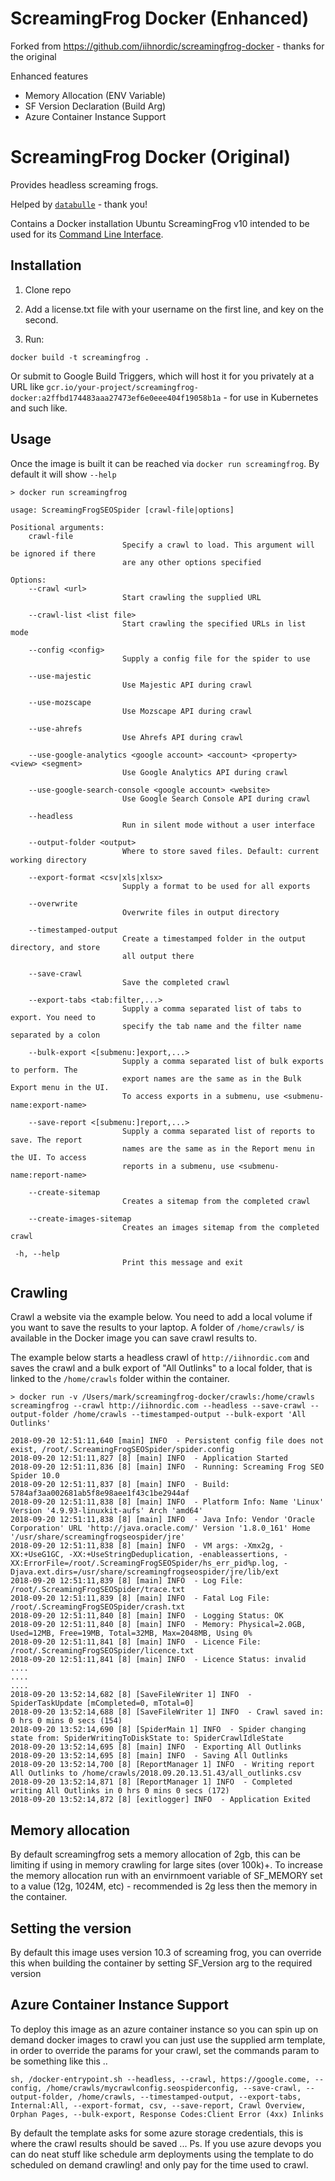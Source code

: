 # ScreamingFrog Docker (Enhanced)

Forked from https://github.com/iihnordic/screamingfrog-docker - thanks for the original

Enhanced features
* Memory Allocation (ENV Variable)
* SF Version Declaration (Build Arg)
* Azure Container Instance Support


# ScreamingFrog Docker (Original)
Provides headless screaming frogs.

Helped by [`databulle`](https://www.databulle.com/blog/seo/screaming-frog-headless.html) - thank you!

Contains a Docker installation Ubuntu ScreamingFrog v10 intended to be used for its [Command Line Interface](https://www.screamingfrog.co.uk/seo-spider/user-guide/general/#command-line).


## Installation

1. Clone repo
2. Add a license.txt file with your username on the first line, and key on the second.

3. Run:

`docker build -t screamingfrog .`

Or submit to Google Build Triggers, which will host it for you privately at a URL like 
`gcr.io/your-project/screamingfrog-docker:a2ffbd174483aaa27473ef6e0eee404f19058b1a` - for use in Kubernetes and such like. 

## Usage

Once the image is built it can be reached via `docker run screamingfrog`.  By default it will show `--help`

```
> docker run screamingfrog

usage: ScreamingFrogSEOSpider [crawl-file|options]

Positional arguments:
    crawl-file
                         Specify a crawl to load. This argument will be ignored if there
                         are any other options specified

Options:
    --crawl <url>
                         Start crawling the supplied URL

    --crawl-list <list file>
                         Start crawling the specified URLs in list mode

    --config <config>
                         Supply a config file for the spider to use

    --use-majestic
                         Use Majestic API during crawl

    --use-mozscape
                         Use Mozscape API during crawl

    --use-ahrefs
                         Use Ahrefs API during crawl

    --use-google-analytics <google account> <account> <property> <view> <segment>
                         Use Google Analytics API during crawl

    --use-google-search-console <google account> <website>
                         Use Google Search Console API during crawl

    --headless
                         Run in silent mode without a user interface

    --output-folder <output>
                         Where to store saved files. Default: current working directory

    --export-format <csv|xls|xlsx>
                         Supply a format to be used for all exports

    --overwrite
                         Overwrite files in output directory

    --timestamped-output
                         Create a timestamped folder in the output directory, and store
                         all output there

    --save-crawl
                         Save the completed crawl

    --export-tabs <tab:filter,...>
                         Supply a comma separated list of tabs to export. You need to
                         specify the tab name and the filter name separated by a colon

    --bulk-export <[submenu:]export,...>
                         Supply a comma separated list of bulk exports to perform. The
                         export names are the same as in the Bulk Export menu in the UI.
                         To access exports in a submenu, use <submenu-name:export-name>

    --save-report <[submenu:]report,...>
                         Supply a comma separated list of reports to save. The report
                         names are the same as in the Report menu in the UI. To access
                         reports in a submenu, use <submenu-name:report-name>

    --create-sitemap
                         Creates a sitemap from the completed crawl

    --create-images-sitemap
                         Creates an images sitemap from the completed crawl

 -h, --help
                         Print this message and exit
```

## Crawling

Crawl a website via the example below.  You need to add a local volume if you want to save the results to your laptop.  A folder of `/home/crawls/` is available in the Docker image you can save crawl results to.

The example below starts a headless crawl of `http://iihnordic.com` and saves the crawl and a bulk export of "All Outlinks" to a local folder, that is linked to the `/home/crawls` folder within the container.

```
> docker run -v /Users/mark/screamingfrog-docker/crawls:/home/crawls screamingfrog --crawl http://iihnordic.com --headless --save-crawl --output-folder /home/crawls --timestamped-output --bulk-export 'All Outlinks'

2018-09-20 12:51:11,640 [main] INFO  - Persistent config file does not exist, /root/.ScreamingFrogSEOSpider/spider.config
2018-09-20 12:51:11,827 [8] [main] INFO  - Application Started
2018-09-20 12:51:11,836 [8] [main] INFO  - Running: Screaming Frog SEO Spider 10.0
2018-09-20 12:51:11,837 [8] [main] INFO  - Build: 5784af3aa002681ab5f8e98aee1f43c1be2944af
2018-09-20 12:51:11,838 [8] [main] INFO  - Platform Info: Name 'Linux' Version '4.9.93-linuxkit-aufs' Arch 'amd64'
2018-09-20 12:51:11,838 [8] [main] INFO  - Java Info: Vendor 'Oracle Corporation' URL 'http://java.oracle.com/' Version '1.8.0_161' Home '/usr/share/screamingfrogseospider/jre'
2018-09-20 12:51:11,838 [8] [main] INFO  - VM args: -Xmx2g, -XX:+UseG1GC, -XX:+UseStringDeduplication, -enableassertions, -XX:ErrorFile=/root/.ScreamingFrogSEOSpider/hs_err_pid%p.log, -Djava.ext.dirs=/usr/share/screamingfrogseospider/jre/lib/ext
2018-09-20 12:51:11,839 [8] [main] INFO  - Log File: /root/.ScreamingFrogSEOSpider/trace.txt
2018-09-20 12:51:11,839 [8] [main] INFO  - Fatal Log File: /root/.ScreamingFrogSEOSpider/crash.txt
2018-09-20 12:51:11,840 [8] [main] INFO  - Logging Status: OK
2018-09-20 12:51:11,840 [8] [main] INFO  - Memory: Physical=2.0GB, Used=12MB, Free=19MB, Total=32MB, Max=2048MB, Using 0%
2018-09-20 12:51:11,841 [8] [main] INFO  - Licence File: /root/.ScreamingFrogSEOSpider/licence.txt
2018-09-20 12:51:11,841 [8] [main] INFO  - Licence Status: invalid
....
....
....
2018-09-20 13:52:14,682 [8] [SaveFileWriter 1] INFO  - SpiderTaskUpdate [mCompleted=0, mTotal=0]
2018-09-20 13:52:14,688 [8] [SaveFileWriter 1] INFO  - Crawl saved in: 0 hrs 0 mins 0 secs (154)
2018-09-20 13:52:14,690 [8] [SpiderMain 1] INFO  - Spider changing state from: SpiderWritingToDiskState to: SpiderCrawlIdleState
2018-09-20 13:52:14,695 [8] [main] INFO  - Exporting All Outlinks
2018-09-20 13:52:14,695 [8] [main] INFO  - Saving All Outlinks
2018-09-20 13:52:14,700 [8] [ReportManager 1] INFO  - Writing report All Outlinks to /home/crawls/2018.09.20.13.51.43/all_outlinks.csv
2018-09-20 13:52:14,871 [8] [ReportManager 1] INFO  - Completed writing All Outlinks in 0 hrs 0 mins 0 secs (172)
2018-09-20 13:52:14,872 [8] [exitlogger] INFO  - Application Exited
```

## Memory allocation

By default screamingfrog sets a memory allocation of 2gb, this can be limiting if using in memory crawling for large sites (over 100k)+. To increase the memory allocation run with an envirnmoent variable of SF_MEMORY set to a value (12g, 1024M, etc) - recommended is 2g less then the memory in the container.

## Setting the version

By default this image uses version 10.3 of screaming frog, you can override this when building the container by setting SF_Version arg to the required version

## Azure Container Instance Support

To deploy this image as an azure container instance so you can spin up on demand docker images to crawl you can just use the supplied arm template, in order to override the params for your crawl, set the commands param to be something like this ..

```
sh, /docker-entrypoint.sh --headless, --crawl, https://google.come, --config, /home/crawls/mycrawlconfig.seospiderconfig, --save-crawl, --output-folder, /home/crawls, --timestamped-output, --export-tabs, Internal:All, --export-format, csv, --save-report, Crawl Overview, Orphan Pages, --bulk-export, Response Codes:Client Error (4xx) Inlinks
```

By default the template asks for some azure storage credentials, this is where the crawl results should be saved ...
Ps. If you use azure devops you can do neat stuff like schedule arm deployments using the template to do scheduled on demand crawling! and only pay for the time used to crawl.